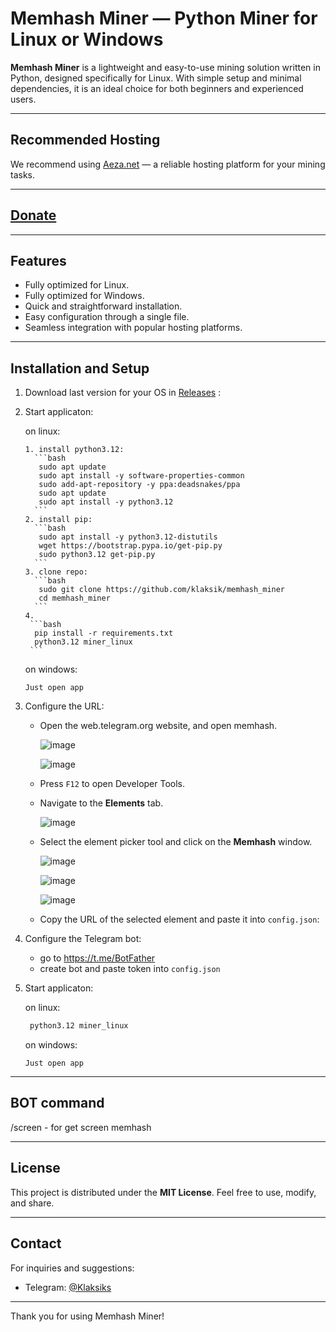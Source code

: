 
# Memhash Miner — Python Miner for Linux or Windows

**Memhash Miner** is a lightweight and easy-to-use mining solution written in Python, designed specifically for Linux. With simple setup and minimal dependencies, it is an ideal choice for both beginners and experienced users.


---

## Recommended Hosting

We recommend using [Aeza.net](https://aeza.net/?ref=522069) — a reliable hosting platform for your mining tasks.

---

## [Donate](https://donatello.to/Klaksik)

---
## Features
- Fully optimized for Linux.
- Fully optimized for Windows.
- Quick and straightforward installation.
- Easy configuration through a single file.
- Seamless integration with popular hosting platforms.

---

## Installation and Setup

1. Download last version for your OS in [Releases](https://github.com/klaksik/memhash_miner/releases/tag/v1.0.0) :

2. Start applicaton:

      on linux:

       1. install python3.12:
         ```bash
          sudo apt update
          sudo apt install -y software-properties-common
          sudo add-apt-repository -y ppa:deadsnakes/ppa
          sudo apt update
          sudo apt install -y python3.12
         ```
       2. install pip:
         ```bash
          sudo apt install -y python3.12-distutils
          wget https://bootstrap.pypa.io/get-pip.py
          sudo python3.12 get-pip.py
         ```
       3. clone repo:
         ```bash
          sudo git clone https://github.com/klaksik/memhash_miner
          cd memhash_miner
         ```
       4.
        ```bash
         pip install -r requirements.txt
         python3.12 miner_linux
        ```
      on windows:
   
       Just open app

4. Configure the URL:
   - Open the web.telegram.org website, and open memhash.
     
     ![image](https://github.com/user-attachments/assets/ead90574-dcef-49db-8a36-faae099812d6)
     
     ![image](https://github.com/user-attachments/assets/b66d7683-f1a3-4425-92f5-7fdbc1a63ee6)
   - Press `F12` to open Developer Tools.
   - Navigate to the **Elements** tab.
     
     ![image](https://github.com/user-attachments/assets/34f8ea10-4f18-4ab7-bd41-89e3c5e3845b)
   - Select the element picker tool and click on the **Memhash** window.
     
     ![image](https://github.com/user-attachments/assets/aaa12d6d-2efc-4318-b17e-6b2c9f472671)
     
     ![image](https://github.com/user-attachments/assets/cd84aaff-95b9-4145-9cf5-e56ff9389a52)
     
     ![image](https://github.com/user-attachments/assets/8360ce65-bfad-4a65-a1e3-819cbff70da1)
   - Copy the URL of the selected element and paste it into `config.json`:

5. Configure the Telegram bot:
   - go to https://t.me/BotFather
   - create bot and paste token into `config.json`
   
6. Start applicaton:

      on linux:
      ```bash
       python3.12 miner_linux
      ```
      on windows:
   
       Just open app
---

## BOT command

/screen - for get screen memhash

---

## License

This project is distributed under the **MIT License**. Feel free to use, modify, and share.

---

## Contact

For inquiries and suggestions:
- Telegram: [@Klaksiks](https://t.me/Klaksiks)

---

Thank you for using Memhash Miner!
